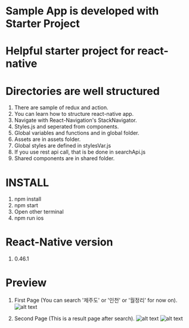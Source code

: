 # Sample App is developed with Starter Project
# Helpful starter project for react-native

# Directories are well structured
1. There are sample of redux and action.
2. You can learn how to structure react-native app.
3. Navigate with React-Navigation's StackNavigator.
4. Styles.js and seperated from components.
5. Global variables and functions and in global folder.
6. Assets are in assets folder.
7. Global styles are defined in stylesVar.js
8. If you use rest api call, that is be done in searchApi.js
9. Shared components are in shared folder.

# INSTALL
1. npm install
2. npm start
3. Open other terminal
4. npm run ios

# React-Native version
1. 0.46.1

# Preview
1. First Page (You can search '제주도' or '인천' or '월정리' for now on).
![alt text](https://user-images.githubusercontent.com/20625109/29035663-6863cb4a-7bd7-11e7-8027-afff4183a013.png)

2. Second Page (This is a result page after search).
![alt text](https://user-images.githubusercontent.com/20625109/29035664-6864bf8c-7bd7-11e7-82e6-3a5ada194e8c.png)
![alt text](https://user-images.githubusercontent.com/20625109/29035662-68525da6-7bd7-11e7-8b8b-8f29e4b486f7.png)
